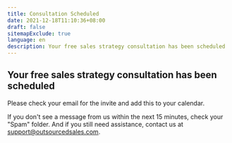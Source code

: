 ```yaml
---
title: Consultation Scheduled
date: 2021-12-18T11:10:36+08:00
draft: false
sitemapExclude: true
language: en
description: Your free sales strategy consultation has been scheduled
---
```


## Your free sales strategy consultation has been scheduled

Please check your email for the invite and add this to your calendar.

If you don't see a message from us within the next 15 minutes, check your "Spam" folder. And if you still need assistance, contact us at support@outsourcedsales.com.



